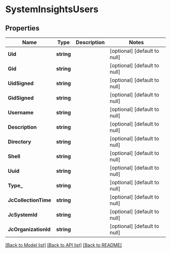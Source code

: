 # SystemInsightsUsers

## Properties
Name | Type | Description | Notes
------------ | ------------- | ------------- | -------------
**Uid** | **string** |  | [optional] [default to null]
**Gid** | **string** |  | [optional] [default to null]
**UidSigned** | **string** |  | [optional] [default to null]
**GidSigned** | **string** |  | [optional] [default to null]
**Username** | **string** |  | [optional] [default to null]
**Description** | **string** |  | [optional] [default to null]
**Directory** | **string** |  | [optional] [default to null]
**Shell** | **string** |  | [optional] [default to null]
**Uuid** | **string** |  | [optional] [default to null]
**Type_** | **string** |  | [optional] [default to null]
**JcCollectionTime** | **string** |  | [optional] [default to null]
**JcSystemId** | **string** |  | [optional] [default to null]
**JcOrganizationId** | **string** |  | [optional] [default to null]

[[Back to Model list]](../README.md#documentation-for-models) [[Back to API list]](../README.md#documentation-for-api-endpoints) [[Back to README]](../README.md)


